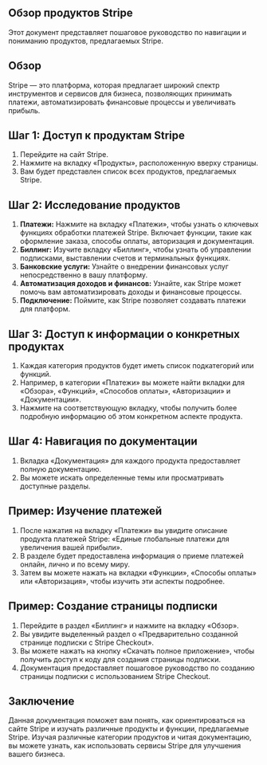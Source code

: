 ## Обзор продуктов Stripe

Этот документ представляет пошаговое руководство по навигации и пониманию продуктов, предлагаемых Stripe.

## Обзор

Stripe — это платформа, которая предлагает широкий спектр инструментов и сервисов для бизнеса, позволяющих принимать платежи, автоматизировать финансовые процессы и увеличивать прибыль.

## Шаг 1: Доступ к продуктам Stripe

1. Перейдите на сайт Stripe.
2. Нажмите на вкладку «Продукты», расположенную вверху страницы.
3. Вам будет представлен список всех продуктов, предлагаемых Stripe.

## Шаг 2: Исследование продуктов

1. **Платежи:** Нажмите на вкладку «Платежи», чтобы узнать о ключевых функциях обработки платежей Stripe. Включает функции, такие как оформление заказа, способы оплаты, авторизация и документация.
2. **Биллинг:** Изучите вкладку «Биллинг», чтобы узнать об управлении подписками, выставлении счетов и терминальных функциях.
3. **Банковские услуги:** Узнайте о внедрении финансовых услуг непосредственно в вашу платформу.
4. **Автоматизация доходов и финансов:**  Узнайте, как Stripe может помочь вам автоматизировать доходы и финансовые процессы.
5. **Подключение:** Поймите, как Stripe позволяет создавать платежи для платформ.

## Шаг 3: Доступ к информации о конкретных продуктах

1. Каждая категория продуктов будет иметь список подкатегорий или функций.
2. Например, в категории «Платежи» вы можете найти вкладки для «Обзора», «Функций», «Способов оплаты», «Авторизации» и «Документации».
3. Нажмите на соответствующую вкладку, чтобы получить более подробную информацию об этом конкретном аспекте продукта.

## Шаг 4: Навигация по документации

1. Вкладка «Документация» для каждого продукта предоставляет полную документацию.
2. Вы можете искать определенные темы или просматривать доступные разделы.

## Пример: Изучение платежей

1. После нажатия на вкладку «Платежи» вы увидите описание продукта платежей Stripe: «Единые глобальные платежи для увеличения вашей прибыли».
2. В разделе будет предоставлена информация о приеме платежей онлайн, лично и по всему миру.
3. Затем вы можете нажать на вкладки «Функции», «Способы оплаты» или «Авторизация», чтобы изучить эти аспекты подробнее.

## Пример: Создание страницы подписки

1. Перейдите в раздел «Биллинг» и нажмите на вкладку «Обзор».
2. Вы увидите выделенный раздел о «Предварительно созданной странице подписки с Stripe Checkout».
3. Вы можете нажать на кнопку «Скачать полное приложение», чтобы получить доступ к коду для создания страницы подписки.
4. Документация предоставляет пошаговое руководство по созданию страницы подписки с использованием Stripe Checkout.

##  Заключение

Данная документация поможет вам понять, как ориентироваться на сайте Stripe и изучать различные продукты и функции, предлагаемые Stripe. Изучая различные категории продуктов и читая документацию, вы можете узнать, как использовать сервисы Stripe для улучшения вашего бизнеса.
